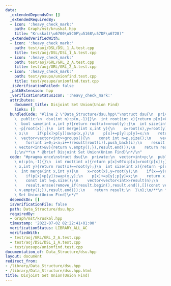 ```yaml
---
data:
  _extendedDependsOn: []
  _extendedRequiredBy:
  - icon: ':heavy_check_mark:'
    path: Graph/mst/kruskal.hpp
    title: "Kruskal(\u6700\u5C0F\u5168\u57DF\u6728)"
  _extendedVerifiedWith:
  - icon: ':heavy_check_mark:'
    path: test/aoj/DSL/DSL_1_A.test.cpp
    title: test/aoj/DSL/DSL_1_A.test.cpp
  - icon: ':heavy_check_mark:'
    path: test/aoj/GRL/GRL_2_A.test.cpp
    title: test/aoj/GRL/GRL_2_A.test.cpp
  - icon: ':heavy_check_mark:'
    path: test/yosupo/unionfind.test.cpp
    title: test/yosupo/unionfind.test.cpp
  _isVerificationFailed: false
  _pathExtension: hpp
  _verificationStatusIcon: ':heavy_check_mark:'
  attributes:
    document_title: Disjoint Set Union(Union Find)
    links: []
  bundledCode: "#line 2 \"Data_Structure/dsu.hpp\"\nstruct dsu{\n  private:\n  vector<int>p;\n\
    \  public:\n  dsu(int n):p(n,-1){}\n  int root(int x){return p[x]<0?x:p[x]=root(p[x]);}\n\
    \  bool same(int x,int y){return root(x)==root(y);}\n  int size(int x){return\
    \ -p[root(x)];}\n  int merge(int x,int y){\n    x=root(x),y=root(y);\n    if(x==y)return\
    \ x;\n    if(p[x]>p[y])swap(x,y);\n    p[x]+=p[y];p[y]=x;\n    return x;\n  }\n\
    \  vector<vector<int>>groups(){\n    const int n=p.size();\n    vector<vector<int>>result(n);\n\
    \    for(int i=0;i<n;i++)result[root(i)].push_back(i);\n    result.erase(remove_if(result.begin(),result.end(),[](const\
    \ vector<int>&v){return v.empty();}),result.end());\n    return result;\n  }\n\
    };\n/**\n * @brief Disjoint Set Union(Union Find)\n*/\n"
  code: "#pragma once\nstruct dsu{\n  private:\n  vector<int>p;\n  public:\n  dsu(int\
    \ n):p(n,-1){}\n  int root(int x){return p[x]<0?x:p[x]=root(p[x]);}\n  bool same(int\
    \ x,int y){return root(x)==root(y);}\n  int size(int x){return -p[root(x)];}\n\
    \  int merge(int x,int y){\n    x=root(x),y=root(y);\n    if(x==y)return x;\n\
    \    if(p[x]>p[y])swap(x,y);\n    p[x]+=p[y];p[y]=x;\n    return x;\n  }\n  vector<vector<int>>groups(){\n\
    \    const int n=p.size();\n    vector<vector<int>>result(n);\n    for(int i=0;i<n;i++)result[root(i)].push_back(i);\n\
    \    result.erase(remove_if(result.begin(),result.end(),[](const vector<int>&v){return\
    \ v.empty();}),result.end());\n    return result;\n  }\n};\n/**\n * @brief Disjoint\
    \ Set Union(Union Find)\n*/"
  dependsOn: []
  isVerificationFile: false
  path: Data_Structure/dsu.hpp
  requiredBy:
  - Graph/mst/kruskal.hpp
  timestamp: '2022-07-02 02:22:41+01:00'
  verificationStatus: LIBRARY_ALL_AC
  verifiedWith:
  - test/aoj/GRL/GRL_2_A.test.cpp
  - test/aoj/DSL/DSL_1_A.test.cpp
  - test/yosupo/unionfind.test.cpp
documentation_of: Data_Structure/dsu.hpp
layout: document
redirect_from:
- /library/Data_Structure/dsu.hpp
- /library/Data_Structure/dsu.hpp.html
title: Disjoint Set Union(Union Find)
---
```

